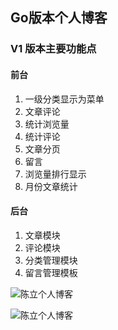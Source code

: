 ## Go版本个人博客

### V1 版本主要功能点

#### 前台
1. 一级分类显示为菜单
2. 文章评论
3. 统计浏览量
4. 统计评论
5. 文章分页
6. 留言
7. 浏览量排行显示
8. 月份文章统计
#### 后台
1. 文章模块
2. 评论模块
3. 分类管理模块
4. 留言管理模板


![陈立个人博客](http://117.50.7.147:8888/static/uploads/2019091018440281.jpg)

![陈立个人博客](http://117.50.7.147:8888//static/uploads/20190910184553887.jpg)
